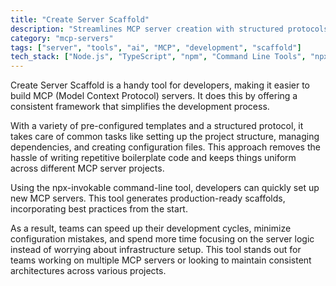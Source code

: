 ```yaml
---
title: "Create Server Scaffold"
description: "Streamlines MCP server creation with structured protocols and templates, offering an npx-invokable tool for efficient scaffold setup."
category: "mcp-servers"
tags: ["server", "tools", "ai", "MCP", "development", "scaffold"]
tech_stack: ["Node.js", "TypeScript", "npm", "Command Line Tools", "npx"]
---
```


Create Server Scaffold is a handy tool for developers, making it easier to build MCP (Model Context Protocol) servers. It does this by offering a consistent framework that simplifies the development process.

With a variety of pre-configured templates and a structured protocol, it takes care of common tasks like setting up the project structure, managing dependencies, and creating configuration files. This approach removes the hassle of writing repetitive boilerplate code and keeps things uniform across different MCP server projects.

Using the npx-invokable command-line tool, developers can quickly set up new MCP servers. This tool generates production-ready scaffolds, incorporating best practices from the start.

As a result, teams can speed up their development cycles, minimize configuration mistakes, and spend more time focusing on the server logic instead of worrying about infrastructure setup. This tool stands out for teams working on multiple MCP servers or looking to maintain consistent architectures across various projects.